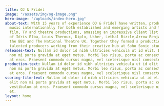 ```yaml
---
title: OJ & Fridel
image: "/assets/img/og-image.png"
hero-image: "/uploads/index-hero.jpg"
about-text: With 15 years of experience OJ & Fridel have written, produced and engineered
  music internationally for both established and emerging artists and to accompany
  film, TV and theatre productions, amassing an impressive client list between them
  of Idris Elba, Louis Theroux, Diplo, Usher, Lethal Bizzle,Arrow Benjamin, Lisa Stansfield,
  the BBC and The National Theatre UK. Together they formed a production team of young
  talented producers working from their creative hub at Soho Sonic studios
releases-text: Nullam id dolor id nibh ultricies vehicula ut id elit. Donec id elit
  non mi porta gravida at eget metus. Morbi leo risus, porta ac consectetur ac, vestibulum
  at eros. Praesent commodo cursus magna, vel scelerisque nisl consectetur et.
production-text: Nullam id dolor id nibh ultricies vehicula ut id elit. Donec id elit
  non mi porta gravida at eget metus. Morbi leo risus, porta ac consectetur ac, vestibulum
  at eros. Praesent commodo cursus magna, vel scelerisque nisl consectetur et.
scoring-film-text: Nullam id dolor id nibh ultricies vehicula ut id elit. Donec id
  elit non mi porta gravida at eget metus. Morbi leo risus, porta ac consectetur ac,
  vestibulum at eros. Praesent commodo cursus magna, vel scelerisque nisl consectetur
  et.
layout: home
---
```


